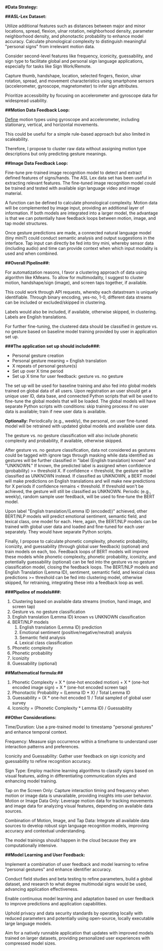 **#Data Strategy:**

**##ASL-Lex Dataset:**

Utilize additional features such as distances between major and minor locations, spread, flexion, ulnar rotation, neighborhood density, parameter neighborhood density, and phonotactic probability to enhance model accuracy. Calculate phonological complexity to distinguish meaningful "personal signs" from irrelevant motion data.

Consider second-level features like frequency, iconicity, guessability, and sign type to facilitate global and personal sign language applications, especially for tasks like Sign Work/Remote.

Capture thumb, handshape, location, selected fingers, flexion, ulnar rotation, spread, and movement characteristics using smartphone sensors (accelerometer, gyroscope, magnetometer) to infer sign attributes. 

Prioritize accessibility by focusing on accelerometer and gyroscope data for widespread usability.

**##Motion Data Feedback Loop:**

[Define](motion_type_function.md) motion types using gyroscope and accelerometer, including stationary, vertical, and horizontal movements.

This could be useful for a simple rule-based approach but also limited in scaleability. 

Therefore, I propose to cluster raw data without assigning motion type descriptions but only predicting gesture meanings. 

**##Image Data Feedback Loop:** 

Fine-tune pre-trained image recognition model to detect and extract defined features of signs/hands. The ASL Lex data set has been useful in extracting relevant features. The fine-tuned image recognition model could be trained and tested with available sign language video and image material. 

A function can be defined to calculate phonological complexity. Motion data will be complemented by image input, providing an additional layer of information. If both models are integrated into a larger model, the advantage is that we can potentially have feedback loops between motion, image, and tap model structures. 

Once gesture predictions are made, a connected natural language model (tiny mini?) could conduct semantic analysis and output suggestions in the interface. Tap input can directly be fed into tiny mini, whereby sensor data (including audio) and time can provide context when which input modality is used and when combined. 

**##Overall Pipeline##:**

For automatization reasons, I favor a clustering approach of data using algorithm like KMeans. To allow for multimodality, I suggest to cluster motion, handshape/sign (image), and screen taps together, if available. 

This could work through API requests, whereby each datastream is uniquely identifiable. Through binary encoding, yes-no, 1-0, different data streams can be included or excluded/skipped in clustering. 

Labels would also be included, if available, otherwise skipped, in clustering. Labels are English translations. 

For further fine-tuning, the clustered data should be classified in gesture vs. no gesture based on baseline model training provided by user in application set up. 

**###The application set up should include###:**

- Personal gesture creation
- Personal gesture meaning = English translation 
- X repeats of personal gesture(s)
- Set up over X time period 
- Set up X time for user feedback: gesture vs. no gesture 

The set up will be used for baseline training and also fed into global models trained on global data of all users. Upon registration an user should get a unique user ID, data base, and connected Python scripts that will be used to fine-tune the global models that will be loaded. The global models will have separate Python scripts with conditions: skip training process if no user data is available; train if new user data is available. 

**Optionally:** Periodically (e.g., weekly), the personal, on user fine-tuned model will be retrained with updated global models and available user data. 

The gesture vs. no gesture classification will also include phonetic complexity and probability, if available, otherwise skipped. 

After gesture vs. no gesture classification, data not considered as gestures could be tagged with ignore tags through masking while data identified as gestures will be further classified in "label (English translation) known" and "UNKNOWN." If known, the predicted label is assigned when confidence (probability) >= threshold X. If confidence < threshold, the gesture will be classified as UNKNOWN instead. If classified as UNKNOWN, a BERT model will make predictions on English translations and will make new predictions for X periods if confidence remains < threshold. If threshold won't be achieved, the gesture will still be classified as UNKNOWN. Periodic (e.g., weekly), random sample user feedback, will be used to fine-tune the BERT model. 

Upon label "English translation/(Lemma ID (encoded))" achieved, other BERT/NLP models will predict emotional sentiment, semantic field, and lexical class, one model for each. Here, again, the BERT/NLP models can be trained with global user data and loaded and fine-tuned for each user separately. They would have separate Python scripts.

Finally, I propose to calculate phonetic complexity, phonetic probability, iconizity, and guessability (through global user feedback) (optional) and train models on each, too. Feedback loops of BERT models will improve these models while  phonetic complexity, phonetic probability, iconizity, and potentially guessability (optional) can be fed into the gesture vs no gesture classification model, closing the feedback loops. The BERT/NLP models and English Translation (Lemma ID), sentiment, semantic field, and lexical class predictions >= threshold can be fed into clustering model, otherwise skipped, for retraining, integrating these into a feedback loop as well. 

**###Pipeline of models###:** 

1. Clustering based on available data streams (motion, hand image, and screen tap)
2. Gesture vs. no gesture classification
3. English translation (Lemma ID) known vs UNKNOWN classification 
4. BERT/NLP models 
    1. English translation (Lemma ID) prediction
    2. Emotional sentiment (positive/negative/neutral) analysis
    3. Semantic field analysis 
    4. Lexical class classification 
5. Phonetic complexity
6. Phonetic probability 
7. Iconizity
8. Guessability (optional)

**##Mathematical formula:##**

1. Phonetic Complexity = X * (one-hot encoded motion) + X * (one-hot encoded image sign) + X * (one-hot encoded screen tap)
2. Phonotactic Probability = (Lemma ID * X) / Total Lemma ID
3. Guessability = (X * one-hot encoded 1) / Total sampled of global user survey
4. Iconicity = (Phonetic Complexity * Lemma ID) / Guessability

**##Other Considerations:**

Time/Duration: Use a pre-trained model to timestamp "personal gestures" and enhance temporal context.

Frequency: Measure sign occurrence within a timeframe to understand user interaction patterns and preferences.

Iconicity and Guessability: Gather user feedback on sign iconicity and guessability to refine recognition accuracy.

Sign Type: Employ machine learning algorithms to classify signs based on visual features, aiding in differentiating communication styles and enhancing model training.

Tap on the Screen Only: Capture interaction timing and frequency when motion or image data is unavailable, providing insights into user behavior.
Motion or Image Data Only: Leverage motion data for tracking movements and image data for analyzing visual features, depending on available data sources.

Combination of Motion, Image, and Tap Data: Integrate all available data sources to develop robust sign language recognition models, improving accuracy and contextual understanding.

The model trainings should happen in the cloud because they are computationally intensive. 

**##Model Learning and User Feedback:**

Implement a combination of user feedback and model learning to refine "personal gestures" and enhance identifier accuracy.

Conduct field studies and beta testing to refine parameters, build a global dataset, and research to what degree multimodal signs would be used, advancing application effectiveness.

Enable continuous model learning and adaptation based on user feedback to improve predictions and application capabilities.

Uphold privacy and data security standards by operating locally with reduced parameters and potentially using open-source, locally executable large language models.

Aim for a natively runnable application that updates with improved models trained on larger datasets, providing personalized user experiences with compressed model sizes.
